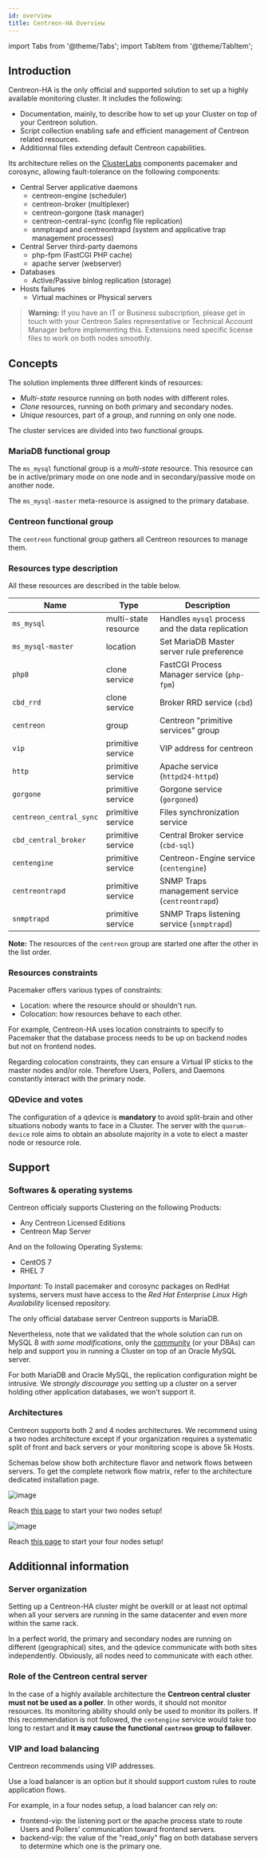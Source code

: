 ```yaml
---
id: overview
title: Centreon-HA Overview
---
```

import Tabs from '@theme/Tabs';
import TabItem from '@theme/TabItem';


## Introduction 

Centreon-HA is the only official and supported solution to set up a highly available monitoring cluster. It 
includes the following: 
* Documentation, mainly, to describe how to set up your Cluster on top of your Centreon solution.
* Script collection enabling safe and efficient management of Centreon related resources.
* Additionnal files extending default Centreon capabilities. 

Its architecture relies on the [ClusterLabs](https://clusterlabs.org/) components pacemaker and corosync, 
allowing fault-tolerance on the following components: 

* Central Server applicative daemons
  * centreon-engine (scheduler)
  * centreon-broker (multiplexer)
  * centreon-gorgone (task manager)
  * centreon-central-sync (config file replication)
  * snmptrapd and centreontrapd (system and applicative trap management processes)
* Central Server third-party daemons
  * php-fpm (FastCGI PHP cache)
  * apache server (webserver)
* Databases
  * Active/Passive binlog replication (storage)
* Hosts failures
  * Virtual machines or Physical servers

> **Warning:** If you have an IT or Business subscription, please get in touch with your Centreon Sales 
representative or Technical Account Manager before implementing this. Extensions need specific license 
files to work on both nodes smoothly.  

## Concepts

The solution implements three different kinds of resources: 

* _Multi-state_ resource running on both nodes with different roles. 
* _Clone_ resources, running on both primary and secondary nodes.
* _Unique_ resources, part of a _group_, and running on only one node.

The cluster services are divided into two functional groups.

### MariaDB functional group

The `ms_mysql` functional group is a _multi-state_ resource. This resource can be in active/primary mode 
on one node and in secondary/passive mode on another node. 

The `ms_mysql-master` meta-resource is assigned to the primary database. 

### Centreon functional group

The `centreon` functional group gathers all Centreon resources to manage them. 

### Resources type description

All these resources are described in the table below.

| Name                    | Type                 | Description                                          |
| ----------------------- | -------------------- | ---------------------------------------------------- |
| `ms_mysql`              | multi-state resource | Handles `mysql` process and the data replication     |
| `ms_mysql-master`       | location             | Set MariaDB Master server rule preference            |
| `php8`                  | clone service        | FastCGI Process Manager service (`php-fpm`)          |
| `cbd_rrd`               | clone service        | Broker RRD service (`cbd`)                           |
| `centreon`              | group                | Centreon "primitive services" group                  |
| `vip`                   | primitive service    | VIP address for centreon                             |
| `http`                  | primitive service    | Apache service (`httpd24-httpd`)                     |
| `gorgone`               | primitive service    | Gorgone service (`gorgoned`)                         |
| `centreon_central_sync` | primitive service    | Files synchronization service                        |
| `cbd_central_broker`    | primitive service    | Central Broker service (`cbd-sql`)                   |
| `centengine`            | primitive service    | Centreon-Engine service (`centengine`)               |
| `centreontrapd`         | primitive service    | SNMP Traps management service (`centreontrapd`)      |
| `snmptrapd`             | primitive service    | SNMP Traps listening service (`snmptrapd`)           |

**Note:** The resources of the `centreon` group are started one after the other in the list order.

### Resources constraints

Pacemaker offers various types of constraints:
* Location: where the resource should or shouldn't run.
* Colocation: how resources behave to each other.

For example, Centreon-HA uses location constraints to specify to Pacemaker that the database process 
needs to be up on backend nodes but not on frontend nodes. 

Regarding colocation constraints, they can ensure a Virtual IP sticks to the master nodes and/or role. 
Therefore Users, Pollers, and Daemons constantly interact with the primary node. 

### QDevice and votes

The configuration of a qdevice is **mandatory** to avoid split-brain and other situations nobody wants 
to face in a Cluster. The server with the `quorum-device` role aims to obtain an absolute majority in a vote 
to elect a master node or resource role.

## Support

### Softwares & operating systems 

Centreon officialy supports Clustering on the following Products: 

* Any Centreon Licensed Editions 
* Centreon Map Server 

And on the following Operating Systems: 

* CentOS 7
* RHEL 7 

*Important:* To install pacemaker and corosync packages on RedHat systems, servers must have access to
the _Red Hat Enterprise Linux High Availability_ licensed repository.  

The only official database server Centreon supports is MariaDB. 

Nevertheless, note that we validated that the whole solution can run on MySQL 8 *with some 
modifications*, only the [community](https://github.com/centreon-ha/issues) (or your DBAs) 
can help and support you in running a Cluster on top of an Oracle MySQL server.

For both MariaDB and Oracle MySQL, the replication configuration might be intrusive. We *strongly discourage you* setting 
up a cluster on a server holding other application databases, we won't support it. 

### Architectures

Centreon supports both 2 and 4 nodes architectures. We recommend using a two nodes architecture except
if your organization requires a systematic split of front and back servers or your monitoring 
scope is above 5k Hosts. 

Schemas below show both architecture flavor and network flows between servers. To get the complete network 
flow matrix, refer to the architecture dedicated installation page.

<Tabs groupId="sync">
<TabItem value="Two-nodes-cluster" label="Two-nodes-cluster">

![image](../../assets/integrations/centreon-ha/centreon-ha-2-nodes-arch.png)

Reach [this page](../../installation/installation-of-centreon-ha/installation-2-nodes) to start your two nodes setup! 

</TabItem>
<TabItem value="Four-nodes-cluster" label="Four-nodes-cluster">

![image](../../assets/integrations/centreon-ha/centreon-ha-4-nodes-arch.png)

Reach [this page](../../installation/installation-of-centreon-ha/installation-4-nodes) to start your four nodes setup!

</TabItem>
</Tabs>

## Additionnal information

### Server organization

Setting up a Centreon-HA cluster might be overkill or at least not optimal when all your servers are running in 
the same datacenter and even more within the same rack. 

In a perfect world, the primary and secondary nodes are running on different (geographical) sites, and the qdevice 
communicate with both sites independently. Obviously, all nodes need to communicate with each other.

### Role of the Centreon central server

In the case of a highly available architecture the **Centreon central cluster must not be used as a poller**. 
In other words, it should not monitor resources. Its monitoring ability should only be used to monitor its pollers. 
If this recommendation is not followed, the `centengine` service would take too long to restart 
and **it may cause the functional `centreon` group to failover**.

### VIP and load balancing

Centreon recommends using VIP addresses.

Use a load balancer is an option but it should support custom rules to route application flows.

For example, in a four nodes setup, a load balancer can rely on:
* frontend-vip: the listening port or the apache process state to route Users and Pollers' communication toward frontend servers.
* backend-vip: the value of the "read_only" flag on both database servers to determine which one is the primary one.